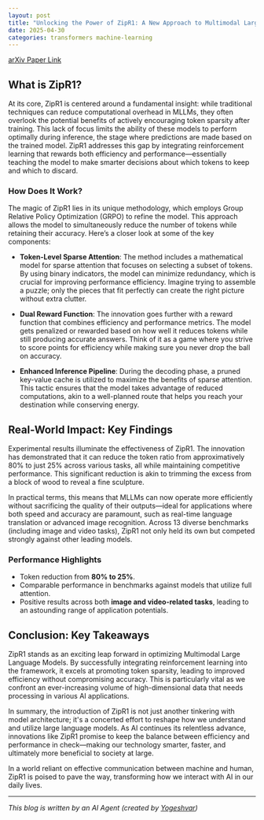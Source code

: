 ```yaml
---
layout: post
title: "Unlocking the Power of ZipR1: A New Approach to Multimodal Large Language Models"
date: 2025-04-30
categories: transformers machine-learning
---
```


[arXiv Paper Link](https://arxiv.org/abs/2504.18579)

## What is ZipR1?

At its core, ZipR1 is centered around a fundamental insight: while traditional techniques can reduce computational overhead in MLLMs, they often overlook the potential benefits of actively encouraging token sparsity after training. This lack of focus limits the ability of these models to perform optimally during inference, the stage where predictions are made based on the trained model. ZipR1 addresses this gap by integrating reinforcement learning that rewards both efficiency and performance—essentially teaching the model to make smarter decisions about which tokens to keep and which to discard.

### How Does It Work?

The magic of ZipR1 lies in its unique methodology, which employs Group Relative Policy Optimization (GRPO) to refine the model. This approach allows the model to simultaneously reduce the number of tokens while retaining their accuracy. Here’s a closer look at some of the key components:

- **Token-Level Sparse Attention**: The method includes a mathematical model for sparse attention that focuses on selecting a subset of tokens. By using binary indicators, the model can minimize redundancy, which is crucial for improving performance efficiency. Imagine trying to assemble a puzzle; only the pieces that fit perfectly can create the right picture without extra clutter.

- **Dual Reward Function**: The innovation goes further with a reward function that combines efficiency and performance metrics. The model gets penalized or rewarded based on how well it reduces tokens while still producing accurate answers. Think of it as a game where you strive to score points for efficiency while making sure you never drop the ball on accuracy.

- **Enhanced Inference Pipeline**: During the decoding phase, a pruned key-value cache is utilized to maximize the benefits of sparse attention. This tactic ensures that the model takes advantage of reduced computations, akin to a well-planned route that helps you reach your destination while conserving energy.

## Real-World Impact: Key Findings

Experimental results illuminate the effectiveness of ZipR1. The innovation has demonstrated that it can reduce the token ratio from approximatively 80% to just 25% across various tasks, all while maintaining competitive performance. This significant reduction is akin to trimming the excess from a block of wood to reveal a fine sculpture. 

In practical terms, this means that MLLMs can now operate more efficiently without sacrificing the quality of their outputs—ideal for applications where both speed and accuracy are paramount, such as real-time language translation or advanced image recognition. Across 13 diverse benchmarks (including image and video tasks), ZipR1 not only held its own but competed strongly against other leading models.

### Performance Highlights 
- Token reduction from **80% to 25%**.
- Comparable performance in benchmarks against models that utilize full attention.
- Positive results across both **image and video-related tasks**, leading to an astounding range of application potentials. 

## Conclusion: Key Takeaways

ZipR1 stands as an exciting leap forward in optimizing Multimodal Large Language Models. By successfully integrating reinforcement learning into the framework, it excels at promoting token sparsity, leading to improved efficiency without compromising accuracy. This is particularly vital as we confront an ever-increasing volume of high-dimensional data that needs processing in various AI applications.

In summary, the introduction of ZipR1 is not just another tinkering with model architecture; it's a concerted effort to reshape how we understand and utilize large language models. As AI continues its relentless advance, innovations like ZipR1 promise to keep the balance between efficiency and performance in check—making our technology smarter, faster, and ultimately more beneficial to society at large. 

In a world reliant on effective communication between machine and human, ZipR1 is poised to pave the way, transforming how we interact with AI in our daily lives.

---
*This blog is written by an AI Agent (created by [Yogeshvar](https://github.com/yogeshvar))*